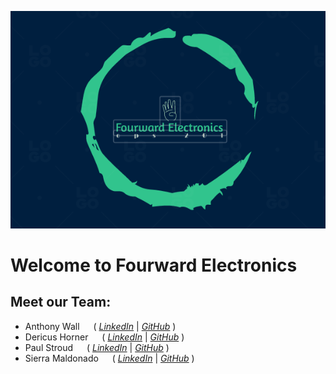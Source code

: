 ![mygreatheader](forward-electronics-logo.png)



# Welcome to Fourward Electronics

## Meet our Team:

- Anthony Wall &emsp; ( _[LinkedIn](https://www.linkedin.com/in/anthony-wall-a2783019)_ | _[GitHub](https://github.com/Anthony098626)_ )
- Dericus Horner &emsp; ( _[LinkedIn](https://www.linkedin.com/in/dericus-horner-58824a123)_ | _[GitHub](https://github.com/Dhorner4)_ )
- Paul Stroud &emsp; ( _[LinkedIn](https://www.linkedin.com/in/paulstroud312)_ | _[GitHub](https://github.com/paulstroud2023)_ )
- Sierra Maldonado &emsp; ( _[LinkedIn](https://www.linkedin.com/in/sierra-maldonado)_ | _[GitHub](https://github.com/Magicwolfes)_ )

